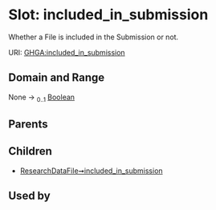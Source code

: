
# Slot: included_in_submission


Whether a File is included in the Submission or not.

URI: [GHGA:included_in_submission](https://w3id.org/GHGA/included_in_submission)


## Domain and Range

None &#8594;  <sub>0..1</sub> [Boolean](types/Boolean.md)

## Parents


## Children

 *  [ResearchDataFile➞included_in_submission](ResearchDataFile_included_in_submission.md)

## Used by


